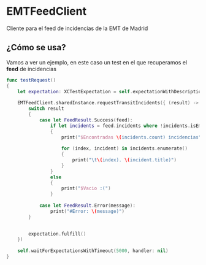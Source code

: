 # EMTFeedClient
Cliente para el feed de incidencias de la EMT de Madrid

## ¿Cómo se usa?
Vamos a ver un ejemplo, en este caso un test en el que recuperamos el **feed** de incidencias

```swift
func testRequest()
{
    let expectation: XCTestExpectation = self.expectationWithDescription("Test EMT Feed...")
    
    EMTFeedClient.sharedInstance.requestTransitIncidents({ (result) -> (Void) in
        switch result
        {
            case let FeedResult.Success(feed):
                if let incidents = feed.incidents where !incidents.isEmpty
                {
                    print("$Encontradas \(incidents.count) incidencias")
                    
                    for (index, incident) in incidents.enumerate()
                    {
                        print("\t\(index). \(incident.title)")
                    }
                }
                else
                {
                    print("$Vacio :(")
                }
            
            case let FeedResult.Error(message):
                print("#Error: \(message)")
        }

        
        expectation.fulfill()
    })
    
    self.waitForExpectationsWithTimeout(5000, handler: nil)
}
```
